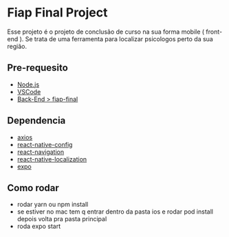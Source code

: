 # Fiap Final Project

Esse projeto é o projeto de conclusão de curso na sua forma mobile ( front-end ). Se trata de uma ferramenta para localizar psicologos perto da sua região.

## Pre-requesito

- [Node.js](https://nodejs.org)
- [VSCode](https://code.visualstudio.com)
- [Back-End > fiap-final](https://github.com/hugokishi/fiap-final)


## Dependencia

- [axios](https://github.com/axios/axios)
- [react-native-config](https://github.com/luggit/react-native-config)
- [react-navigation](https://reactnavigation.org/)
- [react-native-localization](https://github.com/stefalda/ReactNativeLocalization)
- [expo](https://expo.dev)

## Como rodar

- rodar yarn ou npm install
- se estiver no mac tem q entrar dentro da pasta ios e rodar pod install depois volta pra pasta principal
- roda expo start
